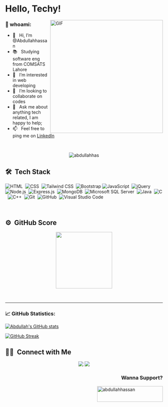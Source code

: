 # Hello, Techy!

<img align="right" alt="GIF" src="https://www.shutterstock.com/image-photo/man-programmer-coding-night-on-600nw-2463474777.jpg" width="360px"/>
  
### 🧐 whoami:
- 👋 &nbsp; Hi, I’m @Abdullahhassan
- 📚 &nbsp; Studying software eng from COMSATS Lahore
- 👀 &nbsp; I’m interested in web developing
- 💞️ &nbsp; I’m looking to collaborate on codes
- 💬 &nbsp; Ask me about anything tech related, I am happy to help;
- 📫 &nbsp; Feel free to ping me on [LinkedIn](linkedin.com/in/abdullah-hassan-224347284)  


<br>
<p align="center"> <img src="https://komarev.com/ghpvc/?username=abdullahhas&label=Profile%20views&color=0e75b6&style=flat" alt="abdullahhas" /> </p>

## 🛠 &nbsp;Tech Stack
![HTML](https://img.shields.io/badge/-HTML-05122A?style=flat&logo=HTML5)&nbsp;
![CSS](https://img.shields.io/badge/-CSS-05122A?style=flat&logo=CSS3&logoColor=1572B6)&nbsp;
![Tailwind CSS](https://img.shields.io/badge/-Tailwind%20CSS-05122A?style=flat&logo=tailwindcss&logoColor=38B2AC)&nbsp;
![Bootstrap](https://img.shields.io/badge/-Bootstrap-563D7C?style=flat&logo=bootstrap&logoColor=white)
![JavaScript](https://img.shields.io/badge/-JavaScript-05122A?style=flat&logo=JavaScript)&nbsp;
![jQuery](https://img.shields.io/badge/-jQuery-05122A?style=flat&logo=jquery)&nbsp;
![Node.js](https://img.shields.io/badge/-Node.js-05122A?style=flat&logo=node.js)&nbsp;
![Express.js](https://img.shields.io/badge/-Express.js-05122A?style=flat&logo=express)&nbsp;
![MongoDB](https://img.shields.io/badge/-MongoDB-05122A?style=flat&logo=mongodb)&nbsp;
![Microsoft SQL Server](https://img.shields.io/badge/-Microsoft%20SQL%20Server-05122A?style=flat&logo=microsoftsqlserver&logoColor=white)&nbsp;
![Java](https://img.shields.io/badge/-Java-05122A?style=flat&logo=java)&nbsp;
![C](https://img.shields.io/badge/-C-05122A?style=flat&logo=C&logoColor=A8B9CC)&nbsp;
![C++](https://img.shields.io/badge/-C++-05122A?style=flat&logo=C%2B%2B&logoColor=00599C)&nbsp;
![Git](https://img.shields.io/badge/-Git-05122A?style=flat&logo=git)&nbsp;
![GitHub](https://img.shields.io/badge/-GitHub-05122A?style=flat&logo=github)&nbsp;
![Visual Studio Code](https://img.shields.io/badge/-Visual%20Studio%20Code-05122A?style=flat&logo=visual-studio-code&logoColor=007ACC)&nbsp;




<br/>

## ⚙️ &nbsp;GitHub Score

<p align="center">
<a href="https://github.com/abdulahhas">
  <img height="180em" src="https://github-readme-stats-eight-theta.vercel.app/api/top-langs/?username=abdullahhas&layout=compact&langs_count=15&theme=algolia"/>
</a>
</p>

<br/>

---
### 📈 GitHub Statistics:
[![Abdullah's GitHub stats](https://github-readme-stats.vercel.app/api?username=abdullahhas&show_icons=true&theme=github_dark&hide_border=true&border_radius=4&rank_icon=percentile)](https://github.com/abdullahhas/)

[![GitHub Streak](https://streak-stats.demolab.com?user=abdullahhas&theme=github_dark&hide_border=true&border_radius=4&card_width=500)](https://github.com/abdullahhas/)





  

<!-- links to social media icons -->

<!-- icons with padding -->

[1.1]: http://i.imgur.com/tXSoThF.png (twitter icon with padding)
[2.1]: http://i.imgur.com/0o48UoR.png (github icon with padding)

<!-- icons without padding -->

[1.2]: http://i.imgur.com/wWzX9uB.png (twitter icon without padding)
[2.2]: http://i.imgur.com/9I6NRUm.png (github icon without padding)
[3.2]: https://raw.githubusercontent.com/alirazamumtaz/alirazamumtaz/master/linkedin-3-16.png (LinkedIn icon without padding)


<!-- links to your social media accounts -->
[3]: https://www.linkedin.com/in/abdullah-hassan-224347284/

## 🤝🏻 &nbsp;Connect with Me
<p align="center">
<a href="https://www.linkedin.com/in/abdullah-hassan-224347284/"><img src="https://img.shields.io/badge/-Abdullah%20hassan-0077B5?style=flat&logo=Linkedin&logoColor=white"/></a>
<a href="https://www.instagram.com/abdullahhhassann?igsh=cWxmMHBrYWR0bnZu"><img src="https://img.shields.io/badge/-Instagram-E4405F?style=flat&logo=instagram&logoColor=white"/></a>



</p>
<h3 align="right">Wanna Support?</h3>
<p><a href="https://www.buymeacoffee.com/zaidi"> <img align="right" src="https://cdn.buymeacoffee.com/buttons/v2/default-yellow.png" height="50" width="210" alt="abdullahhassan" /></a></p>
